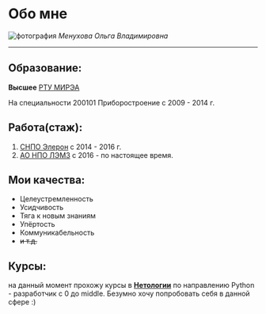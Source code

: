 # Обо мне

![фотография]((images/Изображение%20WhatsApp%202023-10-14%20в%2015.34.30_16a2abea.jpg))
*Менухова Ольга Владимировна*
______________________________________________________________________________________________________________________

## Образование:

__Высшее__
[РТУ МИРЭА]([images/Изображение%20WhatsApp%202023-10-14%20в%2015.34.30_16a2abea.jpg](https://www.mirea.ru/))

На специальности 200101 Приборостроение с 2009 - 2014 г.

## Работа(стаж):

1. [СНПО Элерон](https://www.atomic-energy.ru/Eleron?ysclid=lnqhekkmr1400728032) с 2014 - 2016 г.
2. [АО НПО ЛЭМЗ](https://lemz.ru/?ysclid=lnqhh8qnyh284215909) с 2016 - по настоящее время.

## Мои качества:

* Целеустремленность
* Усидчивость
* Тяга к новым знаниям
* Упёртость
* Коммуникабельность
* ~~и т.д.~~

## Курсы:

на данный момент прохожу курсы в [__Нетологии__](https://netology.ru/?utm_source=yandex&utm_medium=cpc&utm_campaign=brand_all_ou_ya_retarget_abtest_rassrochka_tomi_test&utm_content=14577048091&utm_term=%D0%BD%D0%B5%D1%82%D0%BE%D0%BB%D0%BE%D0%B3%D0%B8%D1%8F&yclid=65648440641585151) по направлению Python - разработчик с 0 до middle.
Безумно хочу попробовать себя в данной сфере :)
